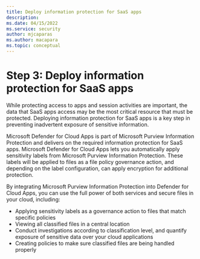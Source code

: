 ```yaml
---
title: Deploy information protection for SaaS apps
description: 
ms.date: 04/15/2022
ms.service: security
author: mjcaparas
ms.author: macapara
ms.topic: conceptual
---
```


# Step 3: Deploy information protection for SaaS apps
 

While protecting access to apps and session activities are important, the data that SaaS apps access may be the most critical resource that must be protected. Deploying information protection for SaaS apps is a key step in preventing inadvertent exposure of sensitive information.


Microsoft Defender for Cloud Apps is part of Microsoft Purview Information Protection and delivers on the required information protection for SaaS apps. Microsoft Defender for Cloud Apps lets you automatically apply sensitivity labels from Microsoft Purview Information Protection. These labels will be applied to files as a file policy governance action, and depending on the label configuration, can apply encryption for additional protection.


By integrating Microsoft Purview Information Protection into Defender for Cloud Apps, you can use the full power of both services and secure files in your cloud, including:

- Applying sensitivity labels as a governance action to files that match specific policies
- Viewing all classified files in a central location
- Conduct investigations according to classification level, and quantify exposure of sensitive data over your cloud applications
- Creating policies to make sure classified files are being handled properly




